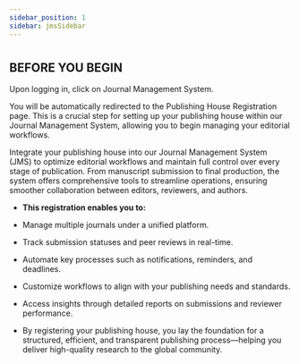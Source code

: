 ```yaml
---
sidebar_position: 1
sidebar: jmsSidebar
---
```


#

## **BEFORE YOU BEGIN**

Upon logging in, click on Journal Management System.

You will be automatically redirected to the Publishing House Registration page. This is a crucial step for setting up your publishing house within our Journal Management System, allowing you to begin managing your editorial workflows.

Integrate your publishing house into our Journal Management System (JMS) to optimize editorial workflows and maintain full control over every stage of publication. From manuscript submission to final production, the system offers comprehensive tools to streamline operations, ensuring smoother collaboration between editors, reviewers, and authors.

- **This registration enables you to:**

- Manage multiple journals under a unified platform.

- Track submission statuses and peer reviews in real-time.

- Automate key processes such as notifications, reminders, and deadlines.

- Customize workflows to align with your publishing needs and standards.

- Access insights through detailed reports on submissions and reviewer performance.

- By registering your publishing house, you lay the foundation for a structured, efficient, and transparent publishing process—helping you deliver high-quality research to the global community.
